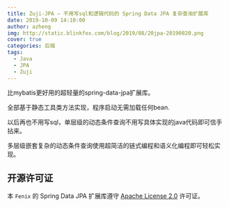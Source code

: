 ```yaml
---
title: Zuji-JPA — 不用写sql和逻辑代码的 Spring Data JPA 复杂查询扩展库
date: 2019-10-09 14:10:00
author: azheng
img: http://static.blinkfox.com/blog/2019/08/20jpa-20190820.png
cover: true
categories: 后端
tags:
  - Java
  - JPA
  - Zuji
---
```


比mybatis更好用的超轻量的spring-data-jpa扩展库。

全部基于静态工具类方法实现，程序启动无需加载任何bean.

以后再也不用写sql，单层级的动态条件查询不用写具体实现的java代码即可信手拈来。

多层级嵌套复杂的动态条件查询使用超简洁的链式编程和语义化编程即可轻松实现。


## 开源许可证

本 `Fenix` 的 Spring Data JPA 扩展库遵守 [Apache License 2.0](http://www.apache.org/licenses/LICENSE-2.0) 许可证。
